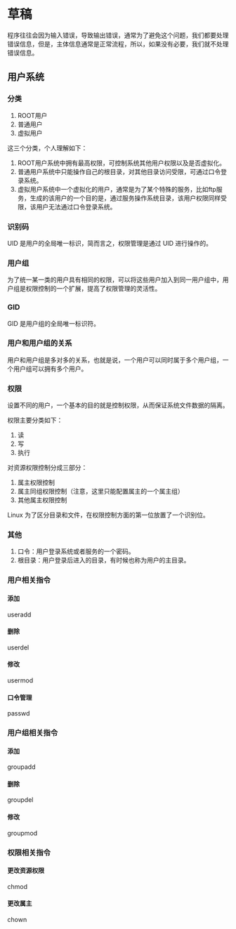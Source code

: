 # 草稿

程序往往会因为输入错误，导致输出错误，通常为了避免这个问题，我们都要处理错误信息，但是，主体信息通常是正常流程，所以，如果没有必要，我们就不处理错误信息。

## 用户系统

### 分类

  1. ROOT用户
  2. 普通用户
  3. 虚拟用户

这三个分类，个人理解如下：

  1. ROOT用户系统中拥有最高权限，可控制系统其他用户权限以及是否虚拟化。
  2. 普通用户系统中只能操作自己的根目录，对其他目录访问受限，可通过口令登录系统。
  3. 虚拟用户系统中一个虚拟化的用户，通常是为了某个特殊的服务，比如ftp服务，生成的该用户的一个目的是，通过服务操作系统目录，该用户权限同样受限，该用户无法通过口令登录系统。

### 识别码

UID 是用户的全局唯一标识，简而言之，权限管理是通过 UID 进行操作的。

### 用户组

为了统一某一类的用户具有相同的权限，可以将这些用户加入到同一用户组中，用户组是权限控制的一个扩展，提高了权限管理的灵活性。

### GID

GID 是用户组的全局唯一标识符。

### 用户和用户组的关系

用户和用户组是多对多的关系，也就是说，一个用户可以同时属于多个用户组，一个用户组可以拥有多个用户。

### 权限

设置不同的用户，一个基本的目的就是控制权限，从而保证系统文件数据的隔离。

权限主要分类如下：

  1. 读
  2. 写
  3. 执行

对资源权限控制分成三部分：

  1. 属主权限控制
  2. 属主同组权限控制（注意，这里只能配置属主的一个属主组）
  3. 其他属主权限控制

Linux 为了区分目录和文件，在权限控制方面的第一位放置了一个识别位。

### 其他

  1. 口令：用户登录系统或者服务的一个密码。
  2. 根目录：用户登录后进入的目录，有时候也称为用户的主目录。

### 用户相关指令

#### 添加

useradd

#### 删除

userdel

#### 修改

usermod

#### 口令管理

passwd

### 用户组相关指令

#### 添加

groupadd

#### 删除

groupdel

#### 修改

groupmod

### 权限相关指令

#### 更改资源权限

chmod

#### 更改属主

chown
